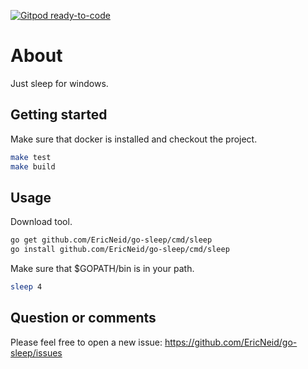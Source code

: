 [![Gitpod ready-to-code](https://img.shields.io/badge/Gitpod-ready--to--code-blue?logo=gitpod)](https://gitpod.io/#https://github.com/EricNeid/go-sleep)

# About

Just sleep for windows.

## Getting started

Make sure that docker is installed and checkout the project.

```bash
make test
make build
```

## Usage

Download tool.

```bash
go get github.com/EricNeid/go-sleep/cmd/sleep
go install github.com/EricNeid/go-sleep/cmd/sleep
```

Make sure that $GOPATH/bin is in your path.

```bash
sleep 4
```

## Question or comments

Please feel free to open a new issue:
<https://github.com/EricNeid/go-sleep/issues>
